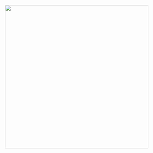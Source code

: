 ### <img align='center' src="https://github-readme-stats.vercel.app/api?username=Frityet&count_private=true&show_icons=true&include_all_commits=true&hide_rank=true&hide_title=true" width=460>
